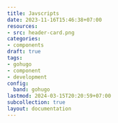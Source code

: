 ```yaml
---
title: Javscripts
date: 2023-11-16T15:46:38+07:00
resources:
- src: header-card.png
categories:
- components
draft: true
tags:
- gohugo
- component
- development
config:
  band: gohugo
lastmod: 2024-03-15T20:20:59+07:00
subcollection: true
layout: documentation
---
```

